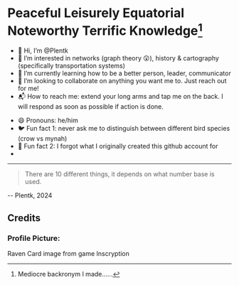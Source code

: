 <!---
<picture>
 <source media="(prefers-color-scheme: dark)" srcset="YOUR-DARKMODE-IMAGE">
 <source media="(prefers-color-scheme: light)" srcset="YOUR-LIGHTMODE-IMAGE">
 <img alt="YOUR-ALT-TEXT" src="YOUR-DEFAULT-IMAGE">
</picture>
--->

# Peaceful Leisurely Equatorial Noteworthy Terrific Knowledge[^1]
- :wave: Hi, I’m @Plentk
- :eyes: I’m interested in networks (graph theory :astonished:), history & cartography (specifically transportation systems)
- :seedling: I’m currently learning how to be a better person, leader, communicator
- :handshake: I’m looking to collaborate on anything you want me to. Just reach out for me!
- :mailbox_with_mail: How to reach me: extend your long arms and tap me on the back. I will respond as soon as possible if action is done.
<!--- :singapore: Proud (and Complaining) Singaporean--->
- :smile: Pronouns: he/him
- :bird: Fun fact 1: never ask me to distinguish between different bird species (crow vs mynah)
- :thinking: Fun fact 2: I forgot what I originally created this github account for
- 

---
> There are 10 different things, it depends on what number base is used.

-- Plentk, 2024

## Credits
### Profile Picture: 
Raven Card image from game Inscryption

[^1]: Mediocre backronym I made......
<!---
Plentk/Plentk is a ✨ special ✨ repository because its `README.md` (this file) appears on your GitHub profile.
You can click the Preview link to take a look at your changes.
--->
